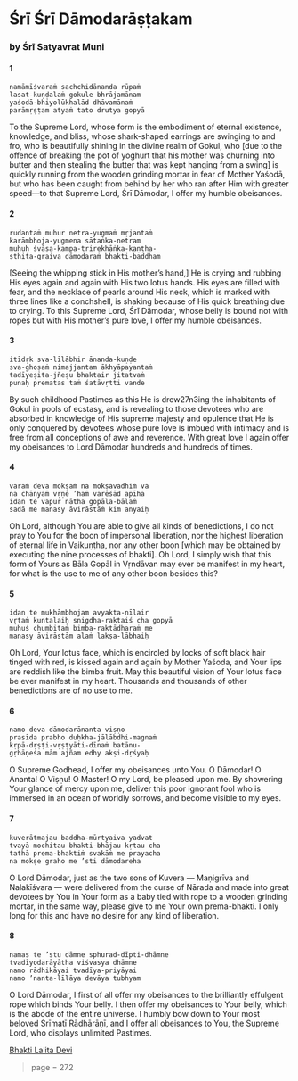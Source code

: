 # Śrī Śrī Dāmodarāṣṭakam

### by Śrī Satyavrat Muni

#### 1

    namāmīśvaraṁ sachchidānanda rūpaṁ
    lasat-kuṇḍalaṁ gokule bhrājamānam
    yaśodā-bhiyolūkhalād dhāvamānaṁ
    parāmṛṣṭam atyaṁ tato drutya gopyā

To the Supreme Lord, whose form is the embodiment of eternal existence, knowledge, and bliss, whose shark-shaped earrings are swinging to and fro, who is beautifully shining in the divine realm of Gokul, who [due to the offence of breaking the pot of yoghurt that his mother was churning into butter and then stealing the butter that was kept hanging from a swing] is quickly running from the wooden grinding mortar in fear of Mother Yaśodā, but who has been caught from behind by her who ran after Him with greater speed—to that Supreme Lord, Śrī Dāmodar, I offer my humble obeisances.

#### 2

    rudantaṁ muhur netra-yugmaṁ mṛjantaṁ
    karāmbhoja-yugmena sātaṅka-netram
    muhuḥ śvāsa-kampa-trirekhāṅka-kaṇṭha-
    sthita-graiva dāmodaraṁ bhakti-baddham

[Seeing the whipping stick in His mother’s hand,] He is crying and rubbing His eyes again and again with His two lotus hands. His eyes are filled with fear, and the necklace of pearls around His neck, which is marked with three lines like a conchshell, is shaking because of His quick breathing due to crying. To this Supreme Lord, Śrī Dāmodar, whose belly is bound not with ropes but with His mother’s pure love, I offer my humble obeisances.

#### 3

    itīdṛk sva-līlābhir ānanda-kuṇḍe
    sva-ghoṣaṁ nimajjantam ākhyāpayantaṁ
    tadīyeṣita-jñeṣu bhaktair jitatvaṁ
    punaḥ prematas taṁ śatāvṛtti vande

By such childhood Pastimes as this He is drow27n3ing the inhabitants of Gokul in pools of ecstasy, and is revealing to those devotees who are absorbed in knowledge of His supreme majesty and opulence that He is only conquered by devotees whose pure love is imbued with intimacy and is free from all conceptions of awe and reverence. With great love I again offer my obeisances to Lord Dāmodar hundreds and hundreds of times.

#### 4

    varaṁ deva mokṣaṁ na mokṣāvadhiṁ vā
    na chānyaṁ vṛṇe ’haṁ vareśād apīha
    idan te vapur nātha gopāla-bālaṁ
    sadā me manasy āvirāstāṁ kim anyaiḥ

Oh Lord, although You are able to give all kinds of benedictions, I do not pray to You for the boon of impersonal liberation, nor the highest liberation of eternal life in Vaikuṇṭha, nor any other boon [which may be obtained by executing the nine processes of bhakti]. Oh Lord, I simply wish that this form of Yours as Bāla Gopāl in Vṛndāvan may ever be manifest in my heart, for what is the use to me of any other boon besides this?

#### 5

    idan te mukhāmbhojam avyakta-nīlair
    vṛtaṁ kuntalaiḥ snigdha-raktaiś cha gopyā
    muhuś chumbitaṁ bimba-raktādharaṁ me
    manasy āvirāstām alaṁ lakṣa-lābhaiḥ

Oh Lord, Your lotus face, which is encircled by locks of soft black hair tinged with red, is kissed again and again by Mother Yaśoda, and Your lips are reddish like the bimba fruit. May this beautiful vision of Your lotus face be ever manifest in my heart. Thousands and thousands of other benedictions are of no use to me.

#### 6

    namo deva dāmodarānanta viṣṇo
    prasīda prabho duḥkha-jālābdhi-magnaṁ
    kṛpā-dṛṣṭi-vṛṣṭyāti-dīnaṁ batānu-
    gṛhāṇeśa mām ajñam edhy akṣi-dṛśyaḥ

O Supreme Godhead, I offer my obeisances unto You. O Dāmodar! O Ananta! O Viṣṇu! O Master! O my Lord, be pleased upon me. By showering Your glance of mercy upon me, deliver this poor ignorant fool who is immersed in an ocean of worldly sorrows, and become visible to my eyes.

#### 7

    kuverātmajau baddha-mūrtyaiva yadvat
    tvayā mochitau bhakti-bhājau kṛtau cha
    tathā prema-bhaktiṁ svakāṁ me prayacha
    na mokṣe graho me ’sti dāmodareha

O Lord Dāmodar, just as the two sons of Kuvera — Maṇigrīva and Nalakīśvara — were delivered from the curse of Nārada and made into great devotees by You in Your form as a baby tied with rope to a wooden grinding mortar, in the same way, please give to me Your own prema-bhakti. I only long for this and have no desire for any kind of liberation.

#### 8

    namas te ’stu dāmne sphurad-dīpti-dhāmne
    tvadīyodarāyātha viśvasya dhāmne
    namo rādhikāyai tvadīya-priyāyai
    namo ’nanta-līlāya devāya tubhyam

O Lord Dāmodar, I first of all offer my obeisances to the brilliantly effulgent rope which binds Your belly. I then offer my obeisances to Your belly, which is the abode of the entire universe. I humbly bow down to Your most beloved Śrīmatī Rādhārāṇī, and I offer all obeisances to You, the Supreme Lord, who displays unlimited Pastimes.


[Bhakti Lalita Devi](https://soundcloud.com/bhakti-lalita-devi/bhakti-lalita-damodarastakam-happy-motif)


> page = 272
